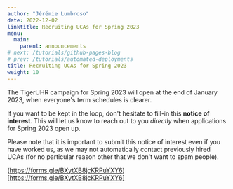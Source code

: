 ```yaml
---
author: "Jérémie Lumbroso"
date: 2022-12-02
linktitle: Recruiting UCAs for Spring 2023
menu:
  main:
    parent: announcements
# next: /tutorials/github-pages-blog
# prev: /tutorials/automated-deployments
title: Recruiting UCAs for Spring 2023
weight: 10
---
```


The TigerUHR campaign for Spring 2023 will open at the end of January 2023, when everyone's
term schedules is clearer.

If you want to be kept in the loop, don't hesitate to fill-in this **notice of interest**. This
will let us know to reach out to you *directly* when applications for Spring 2023 open up.

Please note that it is important to submit this notice of interest even if you have worked us,
as we may not automatically contact previously hired UCAs (for no particular reason other that
we don't want to spam people).

(https://forms.gle/BXytXB8jcKRPuYXY6)[https://forms.gle/BXytXB8jcKRPuYXY6]
